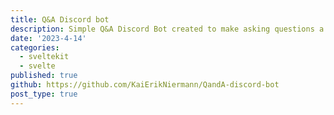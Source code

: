 ```yaml
---
title: Q&A Discord bot
description: Simple Q&A Discord Bot created to make asking questions a more streamlined and clear on discord. In addition to a website which can interact with the bot to allow non-discord users to also help out.
date: '2023-4-14'
categories:
  - sveltekit
  - svelte
published: true
github: https://github.com/KaiErikNiermann/QandA-discord-bot
post_type: true
---
```



